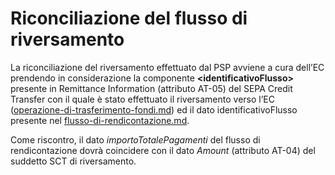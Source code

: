 # Riconciliazione del flusso di riversamento

La riconciliazione del riversamento effettuato dal PSP avviene a cura dell’EC prendendo in considerazione la componente **\<identificativoFlusso>** presente in Remittance Information (attributo AT-05) del SEPA Credit Transfer con il quale è stato effettuato il riversamento verso l’EC ([operazione-di-trasferimento-fondi.md](operazione-di-trasferimento-fondi.md "mention")) ed il dato identificativoFlusso presente nel [flusso-di-rendicontazione.md](flusso-di-rendicontazione.md "mention").

Come riscontro, il dato _importoTotalePagamenti_ del flusso di rendicontazione dovrà coincidere con il dato _Amount_ (attributo AT-04) del suddetto SCT di riversamento.
